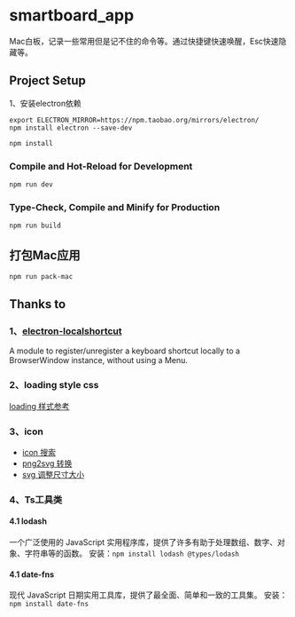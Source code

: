 # smartboard_app
Mac白板，记录一些常用但是记不住的命令等。通过快捷键快速唤醒，Esc快速隐藏等。




## Project Setup
1、安装electron依赖
```
export ELECTRON_MIRROR=https://npm.taobao.org/mirrors/electron/
npm install electron --save-dev
```


```sh
npm install
```

### Compile and Hot-Reload for Development

```sh
npm run dev
```

### Type-Check, Compile and Minify for Production

```sh
npm run build
```

## 打包Mac应用

```sh
npm run pack-mac
```


## Thanks to
### 1、[electron-localshortcut](https://github.com/parro-it/electron-localshortcut/)
A module to register/unregister a keyboard shortcut locally to a BrowserWindow instance, without using a Menu.
### 2、loading style css
[loading 样式参考](https://codepen.io/kenchen/pen/vYwvbZ)
### 3、icon
+ [icon 搜索](https://www.flaticon.com/free-icon/blackboard_3875469?related_id=3875469&origin=search)
+ [png2svg 转换](https://www.freeconvert.com/png-to-svg/download)
+ [svg 调整尺寸大小](https://products.aspose.app/pdf/zh/resize/svg)
### 4、Ts工具类
#### 4.1 lodash
一个广泛使用的 JavaScript 实用程序库，提供了许多有助于处理数组、数字、对象、字符串等的函数。
安装：`npm install lodash @types/lodash`
#### 4.1 date-fns
现代 JavaScript 日期实用工具库，提供了最全面、简单和一致的工具集。
安装：`npm install date-fns`